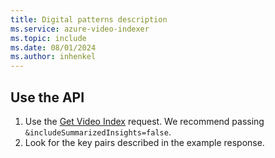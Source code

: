 ```yaml
---
title: Digital patterns description
ms.service: azure-video-indexer
ms.topic: include
ms.date: 08/01/2024
ms.author: inhenkel
---
```


## Use the API

1. Use the [Get Video Index](https://api-portal.videoindexer.ai/api-details#api=Operations&operation=Get-Video-Index) request. We recommend passing `&includeSummarizedInsights=false`.
2. Look for the key pairs described in the example response.
